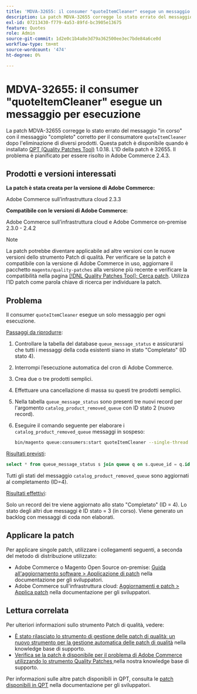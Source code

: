 ```yaml
---
title: 'MDVA-32655: il consumer "quoteItemCleaner" esegue un messaggio per esecuzione'
description: La patch MDVA-32655 corregge lo stato errato del messaggio "in corso" sul messaggio "completo" corretto per il consumer "quoteItemCleaner" dopo l’eliminazione di diversi prodotti. Questa patch è disponibile quando è installato [Quality Patches Tool (QPT)](/help/announcements/adobe-commerce-announcements/magento-quality-patches-released-new-tool-to-self-serve-quality-patches.md) 1.0.18. L’ID della patch è 32655. Il problema è pianificato per essere risolto in Adobe Commerce 2.4.3.
exl-id: 07213430-f779-4a53-89fd-bc3905e13675
feature: Quotes
role: Admin
source-git-commit: 1d2e0c1b4a8e3d79a362500ee3ec7bde84a6ce0d
workflow-type: tm+mt
source-wordcount: '474'
ht-degree: 0%

---
```


# MDVA-32655: il consumer &quot;quoteItemCleaner&quot; esegue un messaggio per esecuzione

La patch MDVA-32655 corregge lo stato errato del messaggio &quot;in corso&quot; con il messaggio &quot;completo&quot; corretto per il consumatore `quoteItemCleaner` dopo l&#39;eliminazione di diversi prodotti. Questa patch è disponibile quando è installato [QPT (Quality Patches Tool)](/help/announcements/adobe-commerce-announcements/magento-quality-patches-released-new-tool-to-self-serve-quality-patches.md) 1.0.18. L’ID della patch è 32655. Il problema è pianificato per essere risolto in Adobe Commerce 2.4.3.

## Prodotti e versioni interessati

**La patch è stata creata per la versione di Adobe Commerce:**

Adobe Commerce sull’infrastruttura cloud 2.3.3

**Compatibile con le versioni di Adobe Commerce:**

Adobe Commerce sull’infrastruttura cloud e Adobe Commerce on-premise 2.3.0 - 2.4.2

>[!NOTE]
>
>La patch potrebbe diventare applicabile ad altre versioni con le nuove versioni dello strumento Patch di qualità. Per verificare se la patch è compatibile con la versione di Adobe Commerce in uso, aggiornare il pacchetto `magento/quality-patches` alla versione più recente e verificare la compatibilità nella pagina [[!DNL Quality Patches Tool]: Cerca patch](https://devdocs.magento.com/quality-patches/tool.html#patch-grid). Utilizza l’ID patch come parola chiave di ricerca per individuare la patch.

## Problema

Il consumer `quoteItemCleaner` esegue un solo messaggio per ogni esecuzione.

<u>Passaggi da riprodurre</u>:

1. Controllare la tabella del database `queue_message_status` e assicurarsi che tutti i messaggi della coda esistenti siano in stato &quot;Completato&quot; (ID stato 4).
1. Interrompi l’esecuzione automatica del cron di Adobe Commerce.
1. Crea due o tre prodotti semplici.
1. Effettuare una cancellazione di massa su questi tre prodotti semplici.
1. Nella tabella `queue_message_status` sono presenti tre nuovi record per l&#39;argomento `catalog_product_removed_queue` con ID stato 2 (nuovo record).
1. Eseguire il comando seguente per elaborare i `catalog_product_removed_queue` messaggi in sospeso:

   ```bash
   bin/magento queue:consumers:start quoteItemCleaner --single-thread --max-messages=100
   ```

<u>Risultati previsti</u>:

```sql
select * from queue_message_status s join queue q on s.queue_id = q.id where q.name = "catalog_product_removed_queue";
```

Tutti gli stati del messaggio `catalog_product_removed_queue` sono aggiornati al completamento (ID=4).

<u>Risultati effettivi</u>:

Solo un record dei tre viene aggiornato allo stato &quot;Completato&quot; (ID = 4). Lo stato degli altri due messaggi è ID stato = 3 (in corso). Viene generato un backlog con messaggi di coda non elaborati.

## Applicare la patch

Per applicare singole patch, utilizzare i collegamenti seguenti, a seconda del metodo di distribuzione utilizzato:

* Adobe Commerce o Magento Open Source on-premise: [Guida all&#39;aggiornamento software > Applicazione di patch](https://devdocs.magento.com/guides/v2.4/comp-mgr/patching/mqp.html) nella documentazione per gli sviluppatori.
* Adobe Commerce sull&#39;infrastruttura cloud: [Aggiornamenti e patch > Applica patch](https://devdocs.magento.com/cloud/project/project-patch.html) nella documentazione per gli sviluppatori.

## Lettura correlata

Per ulteriori informazioni sullo strumento Patch di qualità, vedere:

* [È stato rilasciato lo strumento di gestione delle patch di qualità: un nuovo strumento per la gestione automatica delle patch di qualità](/help/announcements/adobe-commerce-announcements/magento-quality-patches-released-new-tool-to-self-serve-quality-patches.md) nella knowledge base di supporto.
* [Verifica se la patch è disponibile per il problema di Adobe Commerce utilizzando lo strumento Quality Patches ](/help/support-tools/patches-available-in-qpt-tool/check-patch-for-magento-issue-with-magento-quality-patches.md) nella nostra knowledge base di supporto.

Per informazioni sulle altre patch disponibili in QPT, consulta le [patch disponibili in QPT](https://devdocs.magento.com/quality-patches/tool.html#patch-grid) nella documentazione per gli sviluppatori.
